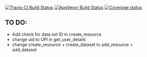 
[![Travis-CI Build Status](https://travis-ci.org/tonyfujs/ddhconnect.svg?branch=master)](https://travis-ci.org/tonyfujs/ddhconnect)
[![AppVeyor Build Status](https://ci.appveyor.com/api/projects/status/github/tonyfujs/ddhconnect?branch=master&svg=true)](https://ci.appveyor.com/project/tonyfujs/ddhconnect)
[![Coverage status](https://codecov.io/gh/tonyfujs/ddhconnect/branch/master/graph/badge.svg)](https://codecov.io/github/tonyfujs/ddhconnect?branch=master)

## TO DO:
* Add check for data set ID in create_resource
* change uid to UPI in get_user_details
* change create_resource + create_dataset to add_resource + add_dataset

